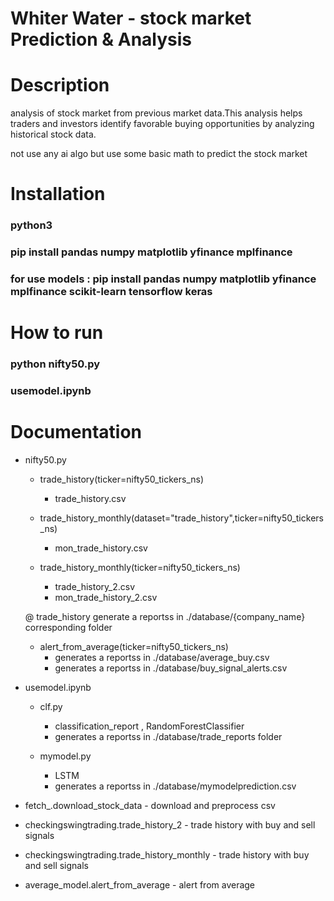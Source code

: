 # Whiter Water - stock market Prediction & Analysis

# Description

analysis of stock market from previous market data.This analysis helps traders and investors identify favorable buying opportunities by analyzing historical stock data.

not use any ai algo but use some basic math to predict the stock market

# Installation

### python3
### pip install pandas numpy matplotlib yfinance mplfinance

### for use models : pip install pandas numpy matplotlib yfinance mplfinance scikit-learn tensorflow keras


# How to run
### python nifty50.py
### usemodel.ipynb  

# Documentation
- nifty50.py
    - trade_history(ticker=nifty50_tickers_ns)
        - trade_history.csv
        
    - trade_history_monthly(dataset="trade_history",ticker=nifty50_tickers_ns)
        - mon_trade_history.csv

    - trade_history_monthly(ticker=nifty50_tickers_ns) 
        - trade_history_2.csv
        - mon_trade_history_2.csv

    @ trade_history generate a reportss in ./database/{company_name} corresponding folder
        

    - alert_from_average(ticker=nifty50_tickers_ns)
        - generates a reportss in ./database/average_buy.csv
        - generates a reportss in ./database/buy_signal_alerts.csv

- usemodel.ipynb
    - clf.py
        - classification_report , RandomForestClassifier
        - generates a reportss in ./database/trade_reports folder

    - mymodel.py
        - LSTM
        - generates a reportss in ./database/mymodelprediction.csv


- fetch_.download_stock_data - download and preprocess csv
- checkingswingtrading.trade_history_2 - trade history with buy and sell signals
- checkingswingtrading.trade_history_monthly - trade history with buy and sell signals
- average_model.alert_from_average - alert from average